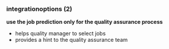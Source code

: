 ### integrationoptions (2)

**use the job prediction only for the quality assurance process**

- helps quality manager to select jobs
- provides a hint to the quality assurance team